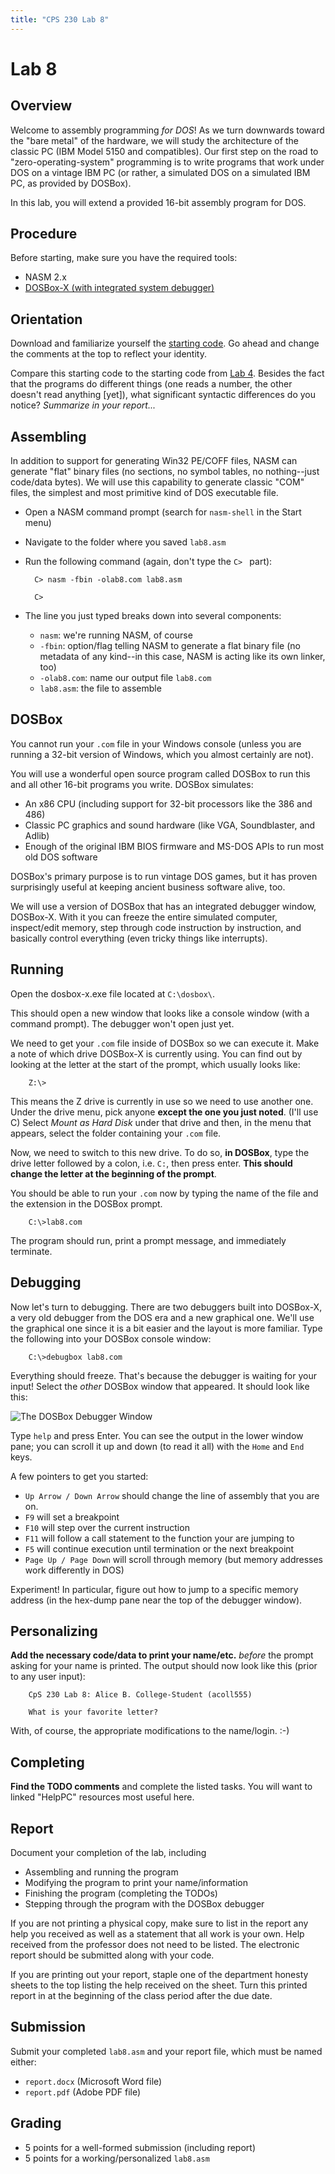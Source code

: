 ```yaml
---
title: "CPS 230 Lab 8"
---
```


# Lab 8
## Overview

Welcome to assembly programming *for DOS*!  As we turn downwards toward the "bare metal" of the hardware, we will study
the architecture of the classic PC (IBM Model 5150 and compatibles).  Our first step on the road to "zero-operating-system"
programming is to write programs that work under DOS on a vintage IBM PC (or rather, a simulated DOS on a simulated IBM PC,
as provided by DOSBox).

In this lab, you will extend a provided 16-bit assembly program for DOS.

## Procedure

Before starting, make sure you have the required tools:

* NASM 2.x
* [DOSBox-X (with integrated system debugger)](/course/bju/content/cps230/downloads/dosbox-x.exe)

## Orientation
 
Download and familiarize yourself the [starting code](/course/bju/content/cps230/downloads/lab8.asm).  Go ahead and change the comments at the top to reflect your identity.

Compare this starting code to the starting code from [Lab 4](/course/bju/content/cps230/labs/lab4).  Besides the fact that the programs do different things (one reads a number,
the other doesn't read anything \[yet\]), what significant syntactic differences do you notice?  *Summarize in your report...*

## Assembling

In addition to support for generating Win32 PE/COFF files, NASM can generate "flat" binary files (no sections, no symbol tables, no nothing--just code/data bytes).
We will use this capability to generate classic "COM" files, the simplest and most primitive kind of DOS executable file.

* Open a NASM command prompt (search for `nasm-shell` in the Start menu)

* Navigate to the folder where you saved `lab8.asm`

* Run the following command (again, don't type the `C> ` part):

        C> nasm -fbin -olab8.com lab8.asm
        
        C>

* The line you just typed breaks down into several components:

    * `nasm`: we're running NASM, of course
    * `-fbin`: option/flag telling NASM to generate a flat binary file (no metadata of any kind--in this case, NASM is acting like its own linker, too)
    * `-olab8.com`: name our output file `lab8.com`
    * `lab8.asm`: the file to assemble

## DOSBox

You cannot run your `.com` file in your Windows console (unless you are running a 32-bit version of Windows, which you almost certainly are not).

You will use a wonderful open source program called DOSBox to run this and all other 16-bit programs you write.  DOSBox simulates:

* An x86 CPU (including support for 32-bit processors like the 386 and 486)
* Classic PC graphics and sound hardware (like VGA, Soundblaster, and Adlib)
* Enough of the original IBM BIOS firmware and MS-DOS APIs to run most old DOS software

DOSBox's primary purpose is to run vintage DOS games, but it has proven surprisingly useful at keeping ancient business software alive, too.

We will use a version of DOSBox that has an integrated debugger window, DOSBox-X.  With it you can freeze the entire simulated computer, inspect/edit memory, step through code instruction by instruction, and basically control everything (even tricky things like interrupts).

## Running

Open the dosbox-x.exe file located at `C:\dosbox\`.

This should open a new window that looks like a console window (with a command prompt).  The debugger won't open just yet.

We need to get your `.com` file inside of DOSBox so we can execute it. Make a note of which drive DOSBox-X is currently using.  You can find out by looking at the letter at the start of the prompt, which usually looks like:

        Z:\>

This means the Z drive is currently in use so we need to use another one.  Under the drive menu, pick anyone **except the one you just noted**.  (I'll use C)  Select _Mount as Hard Disk_ under that drive and then, in the menu that appears, select the folder containing your `.com` file.

Now, we need to switch to this new drive.  To do so, **in DOSBox**, type the drive letter followed by a colon, i.e. `C:`, then press enter. **This should change the letter at the beginning of the prompt**.

You should be able to run your `.com` now by typing the name of the file and the extension in the DOSBox prompt.

        C:\>lab8.com

The program should run, print a prompt message, and immediately terminate.

## Debugging

Now let's turn to debugging.  There are two debuggers built into DOSBox-X, a very old debugger from the DOS era and a new graphical one.  We'll use the graphical one since it is a bit easier and the layout is more familiar. Type the following into your DOSBox console window:

        C:\>debugbox lab8.com

Everything should freeze.  That's because the debugger is waiting for your input!  Select the *other* DOSBox window that appeared.  It should look like this:

![The DOSBox Debugger Window](/course/bju/content/cps230/images/lab8_debugger_annotated.png)

Type `help` and press Enter.  You can see the output in the lower window pane; you can scroll it up and down (to read it all) with the `Home` and `End` keys.

A few pointers to get you started:

* `Up Arrow / Down Arrow` should change the line of assembly that you are on.
* `F9` will set a breakpoint
* `F10` will step over the current instruction
* `F11` will follow a call statement to the function your are jumping to
* `F5` will continue execution until termination or the next breakpoint
* `Page Up / Page Down` will scroll through memory (but memory addresses work differently in DOS)

Experiment!  In particular, figure out how to jump to a specific memory address (in the hex-dump pane near the top of the debugger window).

## Personalizing

**Add the necessary code/data to print your name/etc.** *before* the prompt asking for your name is printed.  The output should now look like this (prior to any user input):

        CpS 230 Lab 8: Alice B. College-Student (acoll555)

        What is your favorite letter? 

With, of course, the appropriate modifications to the name/login. :-)

## Completing

**Find the TODO comments** and complete the listed tasks.  You will want to linked "HelpPC" resources most useful here.

## Report

Document your completion of the lab, including

* Assembling and running the program
* Modifying the program to print your name/information
* Finishing the program (completing the TODOs)
* Stepping through the program with the DOSBox debugger

If you are not printing a physical copy, make sure to list in the report any help you received as well as a statement that all work is your own.  Help received from the professor does not need to be listed. The electronic report should be submitted along with your code.

If you are printing out your report, staple one of the department honesty sheets to the top listing the help received on the sheet.  Turn this printed report in at the beginning of the class period after the due date.

## Submission

Submit your completed `lab8.asm` and your report file, which must be named either:

* `report.docx` (Microsoft Word file)
* `report.pdf` (Adobe PDF file)

## Grading

* 5 points for a well-formed submission (including report)
* 5 points for a working/personalized `lab8.asm` 


